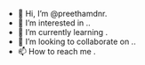 - 👋 Hi, I’m @preethamdnr.
- 👀 I’m interested in ..
- 🌱 I’m currently learning .
- 💞️ I’m looking to collaborate on ..
- 📫 How to reach me .
<!---
preethamdnr/preethamdnr is a ✨ special ✨ repository because its `README.md` (this file) appears on your GitHub profile.
You can click the Preview link to take a look at your changes.
--->
